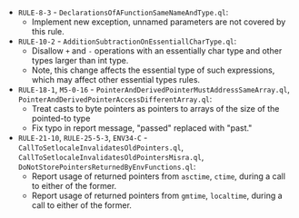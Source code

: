  - `RULE-8-3` - `DeclarationsOfAFunctionSameNameAndType.ql`:
   - Implement new exception, unnamed parameters are not covered by this rule.
 - `RULE-10-2` - `AdditionSubtractionOnEssentiallCharType.ql`:
   - Disallow `+` and `-` operations with an essentially char type and other types larger than int type.
   - Note, this change affects the essential type of such expressions, which may affect other essential types rules.
 - `RULE-18-1`, `M5-0-16` - `PointerAndDerivedPointerMustAddressSameArray.ql`, `PointerAndDerivedPointerAccessDifferentArray.ql`:
   - Treat casts to byte pointers as pointers to arrays of the size of the pointed-to type
   - Fix typo in report message, "passed" replaced with "past."
 - `RULE-21-10`, `RULE-25-5-3`, `ENV34-C` - `CallToSetlocaleInvalidatesOldPointers.ql`, `CallToSetlocaleInvalidatesOldPointersMisra.ql`, `DoNotStorePointersReturnedByEnvFunctions.ql`:
   - Report usage of returned pointers from `asctime`, `ctime`, during a call to either of the former.
   - Report usage of returned pointers from `gmtime`, `localtime`, during a call to either of the former.